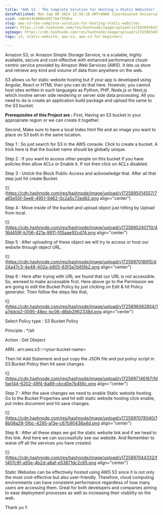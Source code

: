 ```yaml
---
title: "AWS S3 : The Complete Solution for Hosting a Static Websites"
datePublished: Mon Sep 09 2024 15:58:18 GMT+0000 (Coordinated Universal Time)
cuid: cm0v6t4h4000x09l7bkf5h8he
slug: aws-s3-the-complete-solution-for-hosting-static-websites
cover: https://cdn.hashnode.com/res/hashnode/image/upload/v1726569364236/d081ffb0-91e0-48ee-a96b-8201cb17b992.jpeg
ogImage: https://cdn.hashnode.com/res/hashnode/image/upload/v1725903497128/b56232e2-28e9-4d9b-ae37-10b1d1142366.webp
tags: s3, static-website, aws-s3, aws-s3-for-beginners

---
```


Amazon S3, or Amazon Simple Storage Service, is a scalable, highly available, secure and cost-effective with enhanced performance cloud-centric service provided by Amazon Web Services (AWS). It lets us store and retrieve any kind and volume of data from anywhere on the web.

S3 allows us for static website hosting but if your app is developed using Angular, React or HTML then you can do that here. However, you cannot host sites written in such languages as Python, PHP, Node.js or Next.js which involve server side rendering or server side data processing. All you need to do is create an application build package and upload the same to the S3 bucket.

**Prerequisites of this Project are :** First, Having an S3 bucket in your appropriate region or we can create it together.

Second, Make sure to have a local Index.html file and an image you want to place on S3 both in the same location.

Step 1 : So just search for S3 in the AWS console. Click to create a bucket. A trick here is that the bucket name should be globally unique.

Step 2 : If you want to access other people on this bucket if you have policies then allow ACLs or Enable it. If not then click on ACLs disabled.

Step 3 : Untick the Block Public Access and acknowledge that. After all that step just hit create Bucket.

![](https://cdn.hashnode.com/res/hashnode/image/upload/v1725895014557/7a65e55f-5ee6-4951-9d62-0c2a5c72ed62.png align="center")

Step 4 : Move inside of the bucket and upload object just hitting by Upload from local.

![](https://cdn.hashnode.com/res/hashnode/image/upload/v1725895240710/416d459f-b706-421a-9911-f05aae92cd74.png align="center")

Step 5 : After uploading of these object we will try to access or host our website through object URL.

![](https://cdn.hashnode.com/res/hashnode/image/upload/v1725897018915/d24a47c3-4e48-402a-b805-63f3a7d45fb2.png align="center")

Step 6 : Here after trying with URL we found that our URL is not accessible. So, weneed to make accessable first. Here above go to the Permission we are going to edit the Bucket Policy by just clicking on Edit & hit Policy generator. Then follow the steps like that,

![](https://cdn.hashnode.com/res/hashnode/image/upload/v1725896082804/1a7ddcb2-0095-48ec-bc06-d8bb2962338d.png align="center")

Select Policy type : S3 Bucket Policy

Principle : \*/all

Action : Get Obeject

ARN : arn:aws:s3:::&lt;your-bucket-name&gt;

Then hit Add Statement and put copy the JSON file and put policy script in S3 Bucket Policy then hit save changes.

![](https://cdn.hashnode.com/res/hashnode/image/upload/v1725897146167/fdfae144-6202-49f4-8a89-cbcd0e7b456c.png align="center")

Step 7 : After the save changes we need to enable Static website hosting. Go to the Bucket Properties and hit edit static website hosting click enable, put index document and hit save changes.

![](https://cdn.hashnode.com/res/hashnode/image/upload/v1725897078040/18b08a28-5fbc-4295-a13e-c67b90438a4d.png align="center")

Step 8 : After all these steps we got the static website link and if we head to this link. And here we can successfully see our website. And Remember to waive off all the services you have created.

![](https://cdn.hashnode.com/res/hashnode/image/upload/v1725897044332/f1407c9f-a55e-4b2d-a8af-e53871dc2c65.png align="center")

Static Websites can be effectively hosted using AWS S3 since it is not only the most cost-effective but also user-friendly. Therefore, cloud computing environments can have consistent performance regardless of how many users are accessing them. Great for both developers and companies aiming to ease deployment processes as well as increasing their visibility on the web.

Thank yu !!